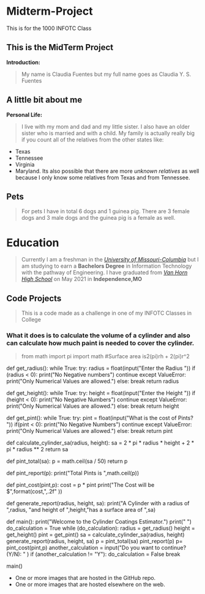 # Midterm-Project
This is for the 1000 INFOTC Class

## This is the MidTerm Project
**Introduction:** 
> My name is Claudia Fuentes but my full name goes as Claudia Y. S. Fuentes

## A little bit about me

**Personal Life:** 
> I live with my mom and dad and my little sister. I also have an older sister who is married and with a child. My family is actually really big if you count all of the relatives from the other states like:
* Texas
* Tennessee
* Virginia
* Maryland. 
Its also possible that there are more _unknown relatives_ as well because I only know some relatives from Texas and from Tennessee.

## **Pets**
> For pets I have in total 6 dogs and 1 guinea pig.  There are 3 female dogs and 3 male dogs and the guinea pig is a female as well. 



# Education
> Currently I am a freshman in the _[University of Missouri-Columbia](https://missouri.edu)_ but I am studying to earn a **Bachelors Degree** in Information Technology with the pathway of Engineering.
> I have graduated from _[Van Horn High School](https://sites.isdschools.org/vanhorn)_ on May 2021 in **Independence,MO**

## Code Projects
> This is a code made as a challenge in one of my INFOTC Classes in College
### What it does is to calculate the volume of a cylinder and also can calculate how much paint is needed to cover the cylinder.

> from math import pi
> import math
> #Surface area is2(pi)rh + 2(pi)r^2

def get_radius():
    while True:
        try:
            radius = float(input("Enter the Radius "))
            if (radius < 0):
                print("No Negative numbers")
                continue
        except ValueError:
                print("Only Numerical Values are allowed.")
        else:
            break
    return radius


def get_height():
    while True:
        try:
            height = float(input("Enter the Height "))
            if (height < 0):
                print("No Negative Numbers")
                continue
        except ValueError:
                print("Only Numerical Values are allowed.")
        else:
            break
    return height

def get_pint():
    while True:
        try:
            pint = float(input("What is the cost of Pints? "))
            if(pint < 0):
                print("No Negative Numbers")
                continue
        except ValueError:
            print("Only Numerical Values are allowed.")
        else:
            break
    return pint


def calculate_cylinder_sa(radius, height):
    sa = 2 * pi * radius * height + 2 * pi * radius ** 2
    return sa

def pint_total(sa):
    p = math.ceil(sa / 50)
    return p

def pint_report(p):
    print("Total Pints is ",math.ceil(p))

def pint_cost(pint,p):
    cost = p * pint
    print("The Cost will be $",format(cost,",.2f" ))

def generate_report(radius, height, sa):
    print("A Cylinder with a radius of ",radius, "and height of ",height,"has a surface area of ",sa)

def main():
    print("Welcome to the Cylinder Coatings Estimator.")
    print(" ")
    do_calculation = True
    while (do_calculation):
        radius = get_radius()
        height = get_height()
        pint = get_pint()
        sa = calculate_cylinder_sa(radius, height)
        generate_report(radius, height, sa)
        p = pint_total(sa)
        pint_report(p)
        p= pint_cost(pint,p)
        another_calculation = input("Do you want to continue? (Y/N): "
                                    )
        if (another_calculation != "Y"):
            do_calculation = False
            break

main()
    
* One or more images that are hosted in the GitHub repo.
* One or more images that are hosted elsewhere on the web.
